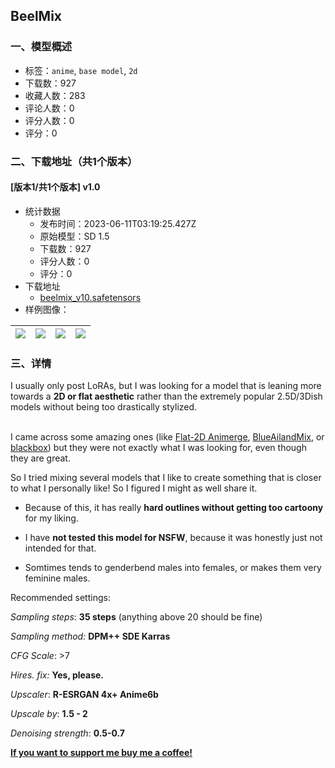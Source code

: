 ## BeelMix
### 一、模型概述

- 标签：`anime`, `base model`, `2d`
- 下载数：927
- 收藏人数：283
- 评论人数：0
- 评分人数：0
- 评分：0

### 二、下载地址（共1个版本）

#### [版本1/共1个版本] v1.0

- 统计数据
  - 发布时间：2023-06-11T03:19:25.427Z
  - 原始模型：SD 1.5
  - 下载数：927
  - 评分人数：0
  - 评分：0
- 下载地址
  - [beelmix_v10.safetensors](https://civitai.com/api/download/models/93484)
- 样例图像：

| <img src="https://image.civitai.com/xG1nkqKTMzGDvpLrqFT7WA/54cbbd17-8dba-43c6-a64f-e8de10907ec7/width=450/1103893.jpeg" /> | <img src="https://image.civitai.com/xG1nkqKTMzGDvpLrqFT7WA/3ca4d090-159a-4815-b541-f91f9580b4af/width=450/1103773.jpeg" /> | <img src="https://image.civitai.com/xG1nkqKTMzGDvpLrqFT7WA/c4977521-0c38-4704-bf65-de3d801ccbac/width=450/1103680.jpeg" /> | <img src="https://image.civitai.com/xG1nkqKTMzGDvpLrqFT7WA/a7d38fdd-0bf9-45f8-a4f0-2d1fb74f62ca/width=450/1103668.jpeg" /> |
| ---- | ---- | ---- | ---- |


### 三、详情
<p>I usually only post LoRAs, but I was looking for a model that is leaning more towards a <strong>2D or flat aesthetic</strong> rather than the extremely popular 2.5D/3Dish models without being too drastically stylized.</p><p><br />I came across some amazing ones (like <a target="_blank" rel="ugc" href="https://civitai.com/models/35960/flat-2d-animerge">Flat-2D Animerge</a>, <a target="_blank" rel="ugc" href="https://civitai.com/models/71491/blueailandmix">BlueAilandMix</a>, or <a target="_blank" rel="ugc" href="https://civitai.com/models/63869/blackbox">blackbox</a>) but they were not exactly what I was looking for, even though they are great.</p><p>So I tried mixing several models that I like to create something that is closer to what I personally like! So I figured I might as well share it.</p><ul><li><p>Because of this, it has really <strong>hard outlines without getting too cartoony</strong> for my liking.</p></li><li><p>I have <strong>not tested this model for NSFW</strong>, because it was honestly just not intended for that.</p></li><li><p>Somtimes tends to genderbend males into females, or makes them very feminine males.</p><p></p></li></ul><p></p><p>Recommended settings:</p><p><em>Sampling steps</em>: <strong>35 steps</strong> (anything above 20 should be fine)</p><p><em>Sampling method:</em> <strong>DPM++ SDE Karras</strong></p><p><em>CFG Scale</em>: &gt;7</p><p><em>Hires. fix:</em> <strong>Yes, please.</strong></p><p><em>Upscaler</em>: <strong>R-ESRGAN 4x+ Anime6b</strong></p><p><em>Upscale by</em>: <strong>1.5 - 2</strong></p><p><em>Denoising strength</em>: <strong>0.5-0.7</strong></p><p></p><p></p><p><a target="_blank" rel="ugc" href="https://ko-fi.com/beelze_"><strong><u>If you want to support me buy me a coffee!</u></strong></a></p>